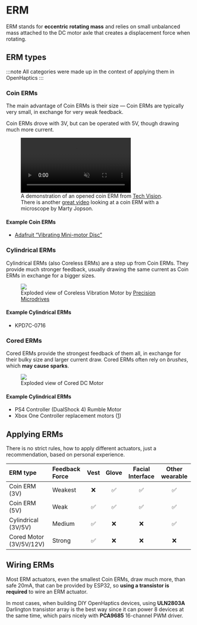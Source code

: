 # ERM

ERM stands for **eccentric rotating mass** and relies on small unbalanced mass attached to the DC motor axle that creates a displacement force when rotating.

## ERM types

:::note
All categories were made up in the context of applying them in OpenHaptics
:::

### Coin ERMs

The main advantage of Coin ERMs is their size &mdash; Coin ERMs are typically very small, in exchange for very weak feedback.

Coin ERMs drove with 3V, but can be operated with 5V, though drawing much more current.

<figure>
  <video autoPlay loop muted playsInline style={{height: "250px"}} >
    <source src={require('/static/video/CoinVibromotor_HowAMobilePhoneVibrationMotorLooksAndWorks_TrimmedOptimized.mp4').default} type="video/mp4" />
  </video>
  <figcaption >
     A demonstration of an opened coin ERM from <a href="https://youtu.be/iwEGqBpYaqc" target="_blank">Tech Vision</a>. There is another <a href="https://youtu.be/lp7bwXXsVl8?t=537" target="_blank">great video</a> looking at a coin ERM with a microscope by Marty Jopson.
  </figcaption>
</figure>

#### Example Coin ERMs

* [Adafruit “Vibrating Mini-motor Disc”](https://www.adafruit.com/product/1201)

### Cylindrical ERMs

Cylindrical ERMs (also Coreless ERMs) are a step up from Coin ERMs. They provide much stronger feedback, usually drawing the same current as Coin ERMs in exchange for a bigger sizes.

<figure>
  <img src="https://www.precisionmicrodrives.com/wp-content/uploads/2021/06/exploded-coreless-dc-vibration-motor.original.jpg" style={{height: "350px"}} />

  <figcaption>
    Exploded view of Coreless Vibration Motor by <a href="https://www.precisionmicrodrives.com/eccentric-rotating-mass-vibration-motors-erms">Precision Microdrives</a>
  </figcaption>
</figure>

#### Example Cylindrical ERMs

* KPD7C-0716

### Cored ERMs

Cored ERMs provide the strongest feedback of them all, in exchange for their bulky size and larger current draw. Cored ERMs often rely on *brushes*, which **may cause sparks**.

<figure>
  <img src="https://cdn.shopify.com/s/files/1/0061/7735/7891/files/cored-dc-motor.jpg?v=1605188831" style={{height: "350px"}}  />

  <figcaption>
    Exploded view of Cored DC Motor
  </figcaption>
</figure>

#### Example Cylindrical ERMs

* PS4 Controller (DualShock 4) Rumble Motor
* Xbox One Controller replacement motors ([1](https://www.precisionmicrodrives.com/new-xbox-one-controller-increasing-haptic-feedback-offering))

## Applying ERMs

There is no strict rules, how to apply different actuators, just a recommendation, based on personal experience.

| ERM type                | Feedback Force | Vest | Glove | Facial Interface | Other wearable |
| :---------------------- | :------------- | :--: | :---: | :--------------: | :------------: |
| Coin ERM (3V)           | Weakest        | ❌   | ✅    | ✅              | ✅             |
| Coin ERM (5V)           | Weak           | ✅   | ✅    | ✅              | ✅             |
| Cylindrical (3V/5V)     | Medium         | ✅   | ❌    | ❌              | ✅             |
| Cored Motor (3V/5V/12V) | Strong         | ✅   | ❌    | ❌              | ❌             |

## Wiring ERMs

Most ERM actuators, even the smallest Coin ERMs, draw much more, than safe 20mA, that can be provided by ESP32, so **using a transistor is required** to wire an ERM actuator.

In most cases, when building DIY OpenHaptics devices, using **ULN2803A** Darlington transistor array is the best way since it can power 8 devices at the same time, which pairs nicely with **PCA9685** 16-channel PWM driver.